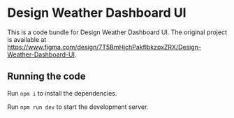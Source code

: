 
  # Design Weather Dashboard UI

  This is a code bundle for Design Weather Dashboard UI. The original project is available at https://www.figma.com/design/7T5BmHjchPakflbkzpxZRX/Design-Weather-Dashboard-UI.

  ## Running the code

  Run `npm i` to install the dependencies.

  Run `npm run dev` to start the development server.
  